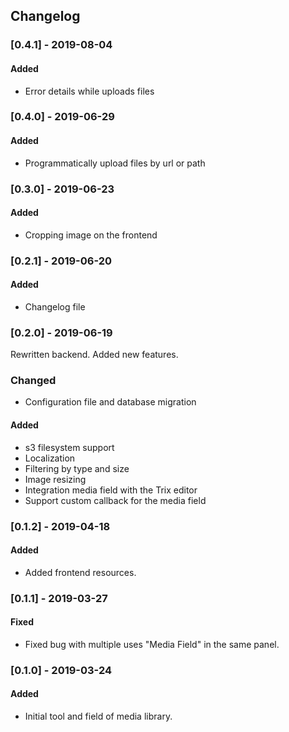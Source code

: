 ## Changelog

### [0.4.1] - 2019-08-04
#### Added
- Error details while uploads files

### [0.4.0] - 2019-06-29
#### Added
- Programmatically upload files by url or path

### [0.3.0] - 2019-06-23
#### Added
- Cropping image on the frontend

### [0.2.1] - 2019-06-20
#### Added
- Changelog file

### [0.2.0] - 2019-06-19
Rewritten backend. Added new features.

### Changed
- Configuration file and database migration

#### Added
- s3 filesystem support
- Localization
- Filtering by type and size
- Image resizing
- Integration media field with the Trix editor
- Support custom callback for the media field

### [0.1.2] - 2019-04-18
#### Added
- Added frontend resources.

### [0.1.1] - 2019-03-27
#### Fixed
- Fixed bug with multiple uses "Media Field" in the same panel.

### [0.1.0] - 2019-03-24
#### Added
- Initial tool and field of media library.
